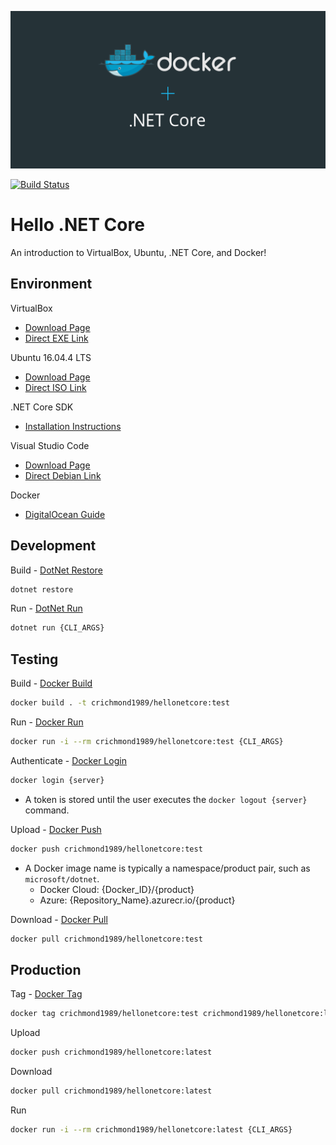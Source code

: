 <p align="center">
  <img src="https://raw.githubusercontent.com/crichmond1989/hellonetcore/master/README.logo.png" />
</p>

[![Build Status](https://api.travis-ci.org/crichmond1989/hellonetcore.png?branch=master)](https://travis-ci.org/crichmond1989/hellonetcore)

# Hello .NET Core

An introduction to VirtualBox, Ubuntu, .NET Core, and Docker!

## Environment
VirtualBox
* [Download Page](https://www.virtualbox.org/wiki/Downloads)
* [Direct EXE Link](https://download.virtualbox.org/virtualbox/5.2.8/VirtualBox-5.2.8-121009-Win.exe)

Ubuntu 16.04.4 LTS
* [Download Page](https://www.ubuntu.com/download/desktop)
* [Direct ISO Link](https://www.ubuntu.com/download/desktop/thank-you?country=US&version=16.04.4&architecture=amd64)

.NET Core SDK
* [Installation Instructions](https://www.microsoft.com/net/download/linux-package-manager/ubuntu16-04/sdk-current)

Visual Studio Code
* [Download Page](https://code.visualstudio.com/Download)
* [Direct Debian Link](https://code.visualstudio.com/docs/?dv=linux64_deb)

Docker
* [DigitalOcean Guide](https://www.digitalocean.com/community/tutorials/how-to-install-and-use-docker-on-ubuntu-16-04)

## Development
Build - [DotNet Restore](https://docs.microsoft.com/en-us/dotnet/core/tools/dotnet-restore?tabs=netcore2x)
```bash
dotnet restore
```

Run - [DotNet Run](https://docs.microsoft.com/en-us/dotnet/core/tools/dotnet-run?tabs=netcore2x)
```bash
dotnet run {CLI_ARGS}
```

## Testing
Build - [Docker Build](https://docs.docker.com/engine/reference/commandline/build/)
```bash
docker build . -t crichmond1989/hellonetcore:test
```

Run - [Docker Run](https://docs.docker.com/engine/reference/commandline/run/)
```bash
docker run -i --rm crichmond1989/hellonetcore:test {CLI_ARGS}
```

Authenticate - [Docker Login](https://docs.docker.com/engine/reference/commandline/login/)
```bash
docker login {server}
```
* A token is stored until the user executes the `docker logout {server}` command.

Upload - [Docker Push](https://docs.docker.com/engine/reference/commandline/push/)
```bash
docker push crichmond1989/hellonetcore:test
```
* A Docker image name is typically a namespace/product pair, such as `microsoft/dotnet`.
  * Docker Cloud: {Docker_ID}/{product}
  * Azure: {Repository_Name}.azurecr.io/{product}
  
Download - [Docker Pull](https://docs.docker.com/engine/reference/commandline/pull/)
```bash
docker pull crichmond1989/hellonetcore:test
```

## Production
Tag - [Docker Tag](https://docs.docker.com/engine/reference/commandline/tag/)
```bash
docker tag crichmond1989/hellonetcore:test crichmond1989/hellonetcore:latest
```

Upload
```bash
docker push crichmond1989/hellonetcore:latest
```

Download
```bash
docker pull crichmond1989/hellonetcore:latest
```

Run
```bash
docker run -i --rm crichmond1989/hellonetcore:latest {CLI_ARGS}
```
